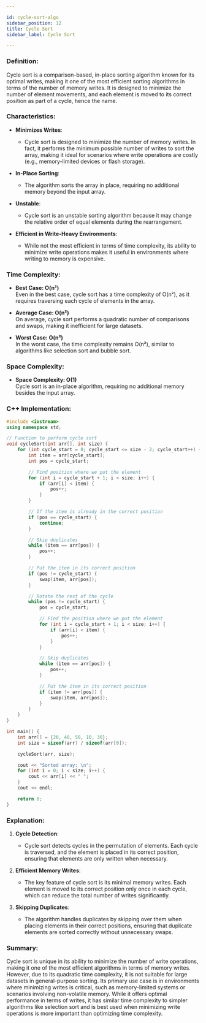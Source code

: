 ```yaml
---

id: cycle-sort-algo  
sidebar_position: 12  
title: Cycle Sort  
sidebar_label: Cycle Sort  

---
```


### Definition:

Cycle sort is a comparison-based, in-place sorting algorithm known for its optimal writes, making it one of the most efficient sorting algorithms in terms of the number of memory writes. It is designed to minimize the number of element movements, and each element is moved to its correct position as part of a cycle, hence the name.

### Characteristics:

- **Minimizes Writes**:
  - Cycle sort is designed to minimize the number of memory writes. In fact, it performs the minimum possible number of writes to sort the array, making it ideal for scenarios where write operations are costly (e.g., memory-limited devices or flash storage).

- **In-Place Sorting**:
  - The algorithm sorts the array in place, requiring no additional memory beyond the input array.

- **Unstable**:
  - Cycle sort is an unstable sorting algorithm because it may change the relative order of equal elements during the rearrangement.

- **Efficient in Write-Heavy Environments**:
  - While not the most efficient in terms of time complexity, its ability to minimize write operations makes it useful in environments where writing to memory is expensive.

### Time Complexity:

- **Best Case: O(n²)**  
  Even in the best case, cycle sort has a time complexity of O(n²), as it requires traversing each cycle of elements in the array.

- **Average Case: O(n²)**  
  On average, cycle sort performs a quadratic number of comparisons and swaps, making it inefficient for large datasets.

- **Worst Case: O(n²)**  
  In the worst case, the time complexity remains O(n²), similar to algorithms like selection sort and bubble sort.

### Space Complexity:

- **Space Complexity: O(1)**  
  Cycle sort is an in-place algorithm, requiring no additional memory besides the input array.

### C++ Implementation:

```cpp
#include <iostream>
using namespace std;

// Function to perform cycle sort
void cycleSort(int arr[], int size) {
    for (int cycle_start = 0; cycle_start <= size - 2; cycle_start++) {
        int item = arr[cycle_start];
        int pos = cycle_start;

        // Find position where we put the element
        for (int i = cycle_start + 1; i < size; i++) {
            if (arr[i] < item) {
                pos++;
            }
        }

        // If the item is already in the correct position
        if (pos == cycle_start) {
            continue;
        }

        // Skip duplicates
        while (item == arr[pos]) {
            pos++;
        }

        // Put the item in its correct position
        if (pos != cycle_start) {
            swap(item, arr[pos]);
        }

        // Rotate the rest of the cycle
        while (pos != cycle_start) {
            pos = cycle_start;

            // Find the position where we put the element
            for (int i = cycle_start + 1; i < size; i++) {
                if (arr[i] < item) {
                    pos++;
                }
            }

            // Skip duplicates
            while (item == arr[pos]) {
                pos++;
            }

            // Put the item in its correct position
            if (item != arr[pos]) {
                swap(item, arr[pos]);
            }
        }
    }
}

int main() {
    int arr[] = {20, 40, 50, 10, 30};
    int size = sizeof(arr) / sizeof(arr[0]);

    cycleSort(arr, size);

    cout << "Sorted array: \n";
    for (int i = 0; i < size; i++) {
        cout << arr[i] << " ";
    }
    cout << endl;

    return 0;
}
```

### Explanation:

1. **Cycle Detection**:
   - Cycle sort detects cycles in the permutation of elements. Each cycle is traversed, and the element is placed in its correct position, ensuring that elements are only written when necessary.

2. **Efficient Memory Writes**:
   - The key feature of cycle sort is its minimal memory writes. Each element is moved to its correct position only once in each cycle, which can reduce the total number of writes significantly.

3. **Skipping Duplicates**:
   - The algorithm handles duplicates by skipping over them when placing elements in their correct positions, ensuring that duplicate elements are sorted correctly without unnecessary swaps.

### Summary:

Cycle sort is unique in its ability to minimize the number of write operations, making it one of the most efficient algorithms in terms of memory writes. However, due to its quadratic time complexity, it is not suitable for large datasets in general-purpose sorting. Its primary use case is in environments where minimizing writes is critical, such as memory-limited systems or scenarios involving non-volatile memory. While it offers optimal performance in terms of writes, it has similar time complexity to simpler algorithms like selection sort and is best used when minimizing write operations is more important than optimizing time complexity.
